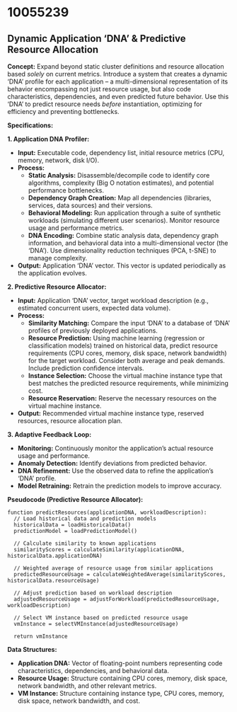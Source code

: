 # 10055239

## Dynamic Application ‘DNA’ & Predictive Resource Allocation

**Concept:** Expand beyond static cluster definitions and resource allocation based *solely* on current metrics. Introduce a system that creates a dynamic ‘DNA’ profile for each application – a multi-dimensional representation of its behavior encompassing not just resource usage, but also code characteristics, dependencies, and even predicted future behavior.  Use this ‘DNA’ to predict resource needs *before* instantiation, optimizing for efficiency and preventing bottlenecks.

**Specifications:**

**1. Application DNA Profiler:**

*   **Input:** Executable code, dependency list, initial resource metrics (CPU, memory, network, disk I/O).
*   **Process:**
    *   **Static Analysis:** Disassemble/decompile code to identify core algorithms, complexity (Big O notation estimates), and potential performance bottlenecks.
    *   **Dependency Graph Creation:** Map all dependencies (libraries, services, data sources) and their versions.
    *   **Behavioral Modeling:**  Run application through a suite of synthetic workloads (simulating different user scenarios). Monitor resource usage and performance metrics.
    *   **DNA Encoding:**  Combine static analysis data, dependency graph information, and behavioral data into a multi-dimensional vector (the ‘DNA’). Use dimensionality reduction techniques (PCA, t-SNE) to manage complexity.
*   **Output:**  Application ‘DNA’ vector. This vector is updated periodically as the application evolves.

**2. Predictive Resource Allocator:**

*   **Input:** Application ‘DNA’ vector, target workload description (e.g., estimated concurrent users, expected data volume).
*   **Process:**
    *   **Similarity Matching:**  Compare the input ‘DNA’ to a database of ‘DNA’ profiles of previously deployed applications.
    *   **Resource Prediction:**  Using machine learning (regression or classification models) trained on historical data, predict resource requirements (CPU cores, memory, disk space, network bandwidth) for the target workload. Consider both average and peak demands.  Include prediction confidence intervals.
    *   **Instance Selection:**  Choose the virtual machine instance type that best matches the predicted resource requirements, while minimizing cost.
    *   **Resource Reservation:** Reserve the necessary resources on the virtual machine instance.
*   **Output:**  Recommended virtual machine instance type, reserved resources, resource allocation plan.

**3. Adaptive Feedback Loop:**

*   **Monitoring:** Continuously monitor the application’s actual resource usage and performance.
*   **Anomaly Detection:** Identify deviations from predicted behavior.
*   **DNA Refinement:**  Use the observed data to refine the application’s ‘DNA’ profile.
*   **Model Retraining:** Retrain the prediction models to improve accuracy.

**Pseudocode (Predictive Resource Allocator):**

```
function predictResources(applicationDNA, workloadDescription):
  // Load historical data and prediction models
  historicalData = loadHistoricalData()
  predictionModel = loadPredictionModel()

  // Calculate similarity to known applications
  similarityScores = calculateSimilarity(applicationDNA, historicalData.applicationDNA)

  // Weighted average of resource usage from similar applications
  predictedResourceUsage = calculateWeightedAverage(similarityScores, historicalData.resourceUsage)

  // Adjust prediction based on workload description
  adjustedResourceUsage = adjustForWorkload(predictedResourceUsage, workloadDescription)

  // Select VM instance based on predicted resource usage
  vmInstance = selectVMInstance(adjustedResourceUsage)

  return vmInstance
```

**Data Structures:**

*   **Application DNA:** Vector of floating-point numbers representing code characteristics, dependencies, and behavioral data.
*   **Resource Usage:** Structure containing CPU cores, memory, disk space, network bandwidth, and other relevant metrics.
*   **VM Instance:** Structure containing instance type, CPU cores, memory, disk space, network bandwidth, and cost.